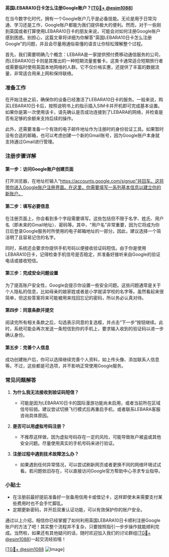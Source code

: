 **英国LEBARA10日卡怎么注册Google账户？[[TG💪+ @esim1088](https://t.me/s/esim1088)]**

在当今数字化时代，拥有一个Google账户几乎是必备技能。无论是用于日常沟通、学习还是工作，Google账户都能为我们提供极大的便利。然而，对于一些刚到英国或者打算使用LEBARA10日卡的朋友来说，可能会对如何注册Google账户感到困惑。别担心，这篇文章将详细为你解答“英国LEBARA10日卡怎么注册Google”的问题，并且会尽量用通俗易懂的语言让你轻松理解整个过程。

首先，我们需要明确几个概念：LEBARA是一家提供预付费移动通信服务的公司，而LEBARA10日卡则是其推出的一种短期流量套餐卡。这类卡通常适合短期旅行者或需要临时使用英国本地网络的人群。它不仅价格实惠，还提供了丰富的数据流量，非常适合用来上网和保持联络。

### 准备工作

在开始注册之前，确保你的设备已经激活了LEBARA10日卡的服务。一般来说，购买LEBARA10日卡后，按照说明书上的指示插入SIM卡并开机即可完成基本设置。如果你是第一次使用该卡，请先确认是否成功连接到了LEBARA的网络，并检查是否有足够的余额来支持后续的操作。

此外，还需要准备一个有效的电子邮件地址作为注册时的身份验证工具。如果暂时没有合适的邮箱，也可以考虑创建一个新的Gmail账号，因为Google账户本身就支持通过Gmail进行管理。

### 注册步骤详解

#### 第一步：访问Google账户创建页面

打开浏览器，在地址栏输入“https://accounts.google.com/signup”并回车。这将带你进入Google账户注册界面。在这里，你需要填写一系列基本信息以建立你的新账户。

#### 第二步：填写必要信息

在注册页面上，你会看到多个字段需要填写。这些包括但不限于名字、姓氏、用户名（即未来的Gmail地址）、密码等。其中，“用户名”非常重要，因为它将成为你日后登录Google服务时所使用的电子邮箱地址的一部分。因此，建议选择一个简洁明了且容易记住的名字。

同时，系统还会要求你提供手机号码以便接收验证码短信。由于你是使用LEBARA10日卡，记得检查手机信号是否稳定，并准备好接听来自Google的验证电话或接收短信。

#### 第三步：完成安全问题设置

为了提高账户安全性，Google会提示你设置一些安全问题。这些问题通常是关于个人隐私的信息，比如母亲的娘家姓或者是小学就读学校的名字等。虽然看起来很简单，但这些答案将来可能被用来找回忘记的密码，所以务必认真对待。

#### 第四步：同意条款并提交

阅读完所有相关条款之后，勾选表示同意的复选框，并点击“下一步”按钮继续。此时，系统可能会再次发送一条短信到你的手机上，要求输入收到的验证码以进一步确认身份。

#### 第五步：完善个人信息

成功创建账户后，你可以选择继续完善个人资料，如上传头像、添加联系人信息等。不过，这些都是可选项，并不影响正常使用Google服务。

### 常见问题解答

1. **为什么我无法接收到验证码短信？**
   - 可能是因为LEBARA10日卡的国际漫游功能尚未启用，或者当前所在区域信号较弱。建议尝试切换飞行模式后再重启手机，或者联系LEBARA客服咨询具体原因。

2. **是否可以用虚拟号码注册？**
   - 不推荐这样做，因为虚拟号码存在一定的风险，可能导致账户被盗或其他安全问题。尽量使用真实的手机号码来进行验证。

3. **注册过程中遇到技术故障怎么办？**
   - 如果遇到任何异常情况，可以尝试刷新网页或者更换不同的网络环境试试看。若问题依旧存在，可以直接访问Google官方帮助中心寻求专业指导。

### 小贴士

- 在注册前最好提前准备好一张备用信用卡或借记卡，这样即使未来需要支付某些费用时也不会手忙脚乱。
- 定期更新密码，并开启双重认证功能，可以有效保护你的账户安全。

通过以上介绍，相信你已经掌握了如何利用英国LEBARA10日卡顺利注册Google账户的方法了吧！其实整个流程并不复杂，只要按照指引一步步操作就能顺利完成。当然啦，如果还有其他疑问的话，随时欢迎加入我们的讨论群组[[TG💪+ @esim1088](https://t.me/s/esim1088)]一起交流经验哦！

[[TG💪+ @esim1088](https://t.me/s/esim1088) ![Image](https://i.postimg.cc/4NQfJmqS/Snipaste-2025-05-13-00-14-12.png)]